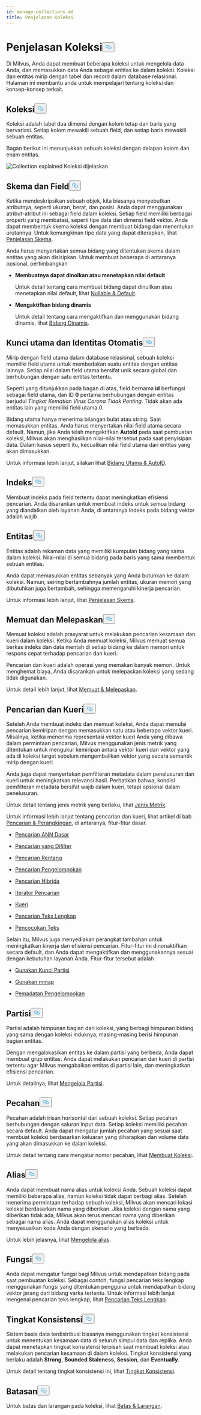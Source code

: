 ```yaml
---
id: manage-collections.md
title: Penjelasan Koleksi
---
```

<h1 id="Collection-Explained​" class="common-anchor-header">Penjelasan Koleksi<button data-href="#Collection-Explained​" class="anchor-icon" translate="no">
      <svg translate="no"
        aria-hidden="true"
        focusable="false"
        height="20"
        version="1.1"
        viewBox="0 0 16 16"
        width="16"
      >
        <path
          fill="#0092E4"
          fill-rule="evenodd"
          d="M4 9h1v1H4c-1.5 0-3-1.69-3-3.5S2.55 3 4 3h4c1.45 0 3 1.69 3 3.5 0 1.41-.91 2.72-2 3.25V8.59c.58-.45 1-1.27 1-2.09C10 5.22 8.98 4 8 4H4c-.98 0-2 1.22-2 2.5S3 9 4 9zm9-3h-1v1h1c1 0 2 1.22 2 2.5S13.98 12 13 12H9c-.98 0-2-1.22-2-2.5 0-.83.42-1.64 1-2.09V6.25c-1.09.53-2 1.84-2 3.25C6 11.31 7.55 13 9 13h4c1.45 0 3-1.69 3-3.5S14.5 6 13 6z"
        ></path>
      </svg>
    </button></h1><p>Di Milvus, Anda dapat membuat beberapa koleksi untuk mengelola data Anda, dan memasukkan data Anda sebagai entitas ke dalam koleksi. Koleksi dan entitas mirip dengan tabel dan record dalam database relasional. Halaman ini membantu anda untuk mempelajari tentang koleksi dan konsep-konsep terkait.</p>
<h2 id="Collection​" class="common-anchor-header">Koleksi<button data-href="#Collection​" class="anchor-icon" translate="no">
      <svg translate="no"
        aria-hidden="true"
        focusable="false"
        height="20"
        version="1.1"
        viewBox="0 0 16 16"
        width="16"
      >
        <path
          fill="#0092E4"
          fill-rule="evenodd"
          d="M4 9h1v1H4c-1.5 0-3-1.69-3-3.5S2.55 3 4 3h4c1.45 0 3 1.69 3 3.5 0 1.41-.91 2.72-2 3.25V8.59c.58-.45 1-1.27 1-2.09C10 5.22 8.98 4 8 4H4c-.98 0-2 1.22-2 2.5S3 9 4 9zm9-3h-1v1h1c1 0 2 1.22 2 2.5S13.98 12 13 12H9c-.98 0-2-1.22-2-2.5 0-.83.42-1.64 1-2.09V6.25c-1.09.53-2 1.84-2 3.25C6 11.31 7.55 13 9 13h4c1.45 0 3-1.69 3-3.5S14.5 6 13 6z"
        ></path>
      </svg>
    </button></h2><p>Koleksi adalah tabel dua dimensi dengan kolom tetap dan baris yang bervariasi. Setiap kolom mewakili sebuah field, dan setiap baris mewakili sebuah entitas. </p>
<p>Bagan berikut ini menunjukkan sebuah koleksi dengan delapan kolom dan enam entitas.</p>
<p>
  
   <span class="img-wrapper"> <img translate="no" src="/docs/v2.5.x/assets/collection-explained.png" alt="Collection explained" class="doc-image" id="collection-explained" />
   </span> <span class="img-wrapper"> <span>Koleksi dijelaskan</span> </span></p>
<h2 id="Schema-and-Fields​" class="common-anchor-header">Skema dan Field<button data-href="#Schema-and-Fields​" class="anchor-icon" translate="no">
      <svg translate="no"
        aria-hidden="true"
        focusable="false"
        height="20"
        version="1.1"
        viewBox="0 0 16 16"
        width="16"
      >
        <path
          fill="#0092E4"
          fill-rule="evenodd"
          d="M4 9h1v1H4c-1.5 0-3-1.69-3-3.5S2.55 3 4 3h4c1.45 0 3 1.69 3 3.5 0 1.41-.91 2.72-2 3.25V8.59c.58-.45 1-1.27 1-2.09C10 5.22 8.98 4 8 4H4c-.98 0-2 1.22-2 2.5S3 9 4 9zm9-3h-1v1h1c1 0 2 1.22 2 2.5S13.98 12 13 12H9c-.98 0-2-1.22-2-2.5 0-.83.42-1.64 1-2.09V6.25c-1.09.53-2 1.84-2 3.25C6 11.31 7.55 13 9 13h4c1.45 0 3-1.69 3-3.5S14.5 6 13 6z"
        ></path>
      </svg>
    </button></h2><p>Ketika mendeskripsikan sebuah objek, kita biasanya menyebutkan atributnya, seperti ukuran, berat, dan posisi. Anda dapat menggunakan atribut-atribut ini sebagai field dalam koleksi. Setiap field memiliki berbagai properti yang membatasi, seperti tipe data dan dimensi field vektor. Anda dapat membentuk skema koleksi dengan membuat bidang dan menentukan urutannya. Untuk kemungkinan tipe data yang dapat diterapkan, lihat <a href="/docs/id/schema.md">Penjelasan Skema</a>.</p>
<p>Anda harus menyertakan semua bidang yang ditentukan skema dalam entitas yang akan disisipkan. Untuk membuat beberapa di antaranya opsional, pertimbangkan</p>
<ul>
<li><p><strong>Membuatnya dapat dinolkan atau menetapkan nilai default</strong></p>
<p>Untuk detail tentang cara membuat bidang dapat dinullkan atau menetapkan nilai default, lihat <a href="/docs/id/nullable-and-default.md">Nullable &amp; Default</a>.</p></li>
<li><p><strong>Mengaktifkan bidang dinamis</strong></p>
<p>Untuk detail tentang cara mengaktifkan dan menggunakan bidang dinamis, lihat <a href="/docs/id/enable-dynamic-field.md">Bidang Dinamis</a>.</p></li>
</ul>
<h2 id="Primary-key-and-AutoId​" class="common-anchor-header">Kunci utama dan Identitas Otomatis<button data-href="#Primary-key-and-AutoId​" class="anchor-icon" translate="no">
      <svg translate="no"
        aria-hidden="true"
        focusable="false"
        height="20"
        version="1.1"
        viewBox="0 0 16 16"
        width="16"
      >
        <path
          fill="#0092E4"
          fill-rule="evenodd"
          d="M4 9h1v1H4c-1.5 0-3-1.69-3-3.5S2.55 3 4 3h4c1.45 0 3 1.69 3 3.5 0 1.41-.91 2.72-2 3.25V8.59c.58-.45 1-1.27 1-2.09C10 5.22 8.98 4 8 4H4c-.98 0-2 1.22-2 2.5S3 9 4 9zm9-3h-1v1h1c1 0 2 1.22 2 2.5S13.98 12 13 12H9c-.98 0-2-1.22-2-2.5 0-.83.42-1.64 1-2.09V6.25c-1.09.53-2 1.84-2 3.25C6 11.31 7.55 13 9 13h4c1.45 0 3-1.69 3-3.5S14.5 6 13 6z"
        ></path>
      </svg>
    </button></h2><p>Mirip dengan field utama dalam database relasional, sebuah koleksi memiliki field utama untuk membedakan suatu entitas dengan entitas lainnya. Setiap nilai dalam field utama bersifat unik secara global dan berhubungan dengan satu entitas tertentu. </p>
<p>Seperti yang ditunjukkan pada bagan di atas, field bernama <strong>id</strong> berfungsi sebagai field utama, dan ID <strong>0</strong> pertama berhubungan dengan entitas berjudul <em>Tingkat Kematian Virus Corona Tidak Penting</em>. Tidak akan ada entitas lain yang memiliki field utama 0.</p>
<p>Bidang utama hanya menerima bilangan bulat atau string. Saat memasukkan entitas, Anda harus menyertakan nilai field utama secara default. Namun, jika Anda telah mengaktifkan <strong>AutoId</strong> pada saat pembuatan koleksi, Milvus akan menghasilkan nilai-nilai tersebut pada saat penyisipan data. Dalam kasus seperti itu, kecualikan nilai field utama dari entitas yang akan dimasukkan.</p>
<p>Untuk informasi lebih lanjut, silakan lihat <a href="/docs/id/primary-field.md">Bidang Utama &amp; AutoID</a>.</p>
<h2 id="Index​" class="common-anchor-header">Indeks<button data-href="#Index​" class="anchor-icon" translate="no">
      <svg translate="no"
        aria-hidden="true"
        focusable="false"
        height="20"
        version="1.1"
        viewBox="0 0 16 16"
        width="16"
      >
        <path
          fill="#0092E4"
          fill-rule="evenodd"
          d="M4 9h1v1H4c-1.5 0-3-1.69-3-3.5S2.55 3 4 3h4c1.45 0 3 1.69 3 3.5 0 1.41-.91 2.72-2 3.25V8.59c.58-.45 1-1.27 1-2.09C10 5.22 8.98 4 8 4H4c-.98 0-2 1.22-2 2.5S3 9 4 9zm9-3h-1v1h1c1 0 2 1.22 2 2.5S13.98 12 13 12H9c-.98 0-2-1.22-2-2.5 0-.83.42-1.64 1-2.09V6.25c-1.09.53-2 1.84-2 3.25C6 11.31 7.55 13 9 13h4c1.45 0 3-1.69 3-3.5S14.5 6 13 6z"
        ></path>
      </svg>
    </button></h2><p>Membuat indeks pada field tertentu dapat meningkatkan efisiensi pencarian. Anda disarankan untuk membuat indeks untuk semua bidang yang diandalkan oleh layanan Anda, di antaranya indeks pada bidang vektor adalah wajib.</p>
<h2 id="Entity​" class="common-anchor-header">Entitas<button data-href="#Entity​" class="anchor-icon" translate="no">
      <svg translate="no"
        aria-hidden="true"
        focusable="false"
        height="20"
        version="1.1"
        viewBox="0 0 16 16"
        width="16"
      >
        <path
          fill="#0092E4"
          fill-rule="evenodd"
          d="M4 9h1v1H4c-1.5 0-3-1.69-3-3.5S2.55 3 4 3h4c1.45 0 3 1.69 3 3.5 0 1.41-.91 2.72-2 3.25V8.59c.58-.45 1-1.27 1-2.09C10 5.22 8.98 4 8 4H4c-.98 0-2 1.22-2 2.5S3 9 4 9zm9-3h-1v1h1c1 0 2 1.22 2 2.5S13.98 12 13 12H9c-.98 0-2-1.22-2-2.5 0-.83.42-1.64 1-2.09V6.25c-1.09.53-2 1.84-2 3.25C6 11.31 7.55 13 9 13h4c1.45 0 3-1.69 3-3.5S14.5 6 13 6z"
        ></path>
      </svg>
    </button></h2><p>Entitas adalah rekaman data yang memiliki kumpulan bidang yang sama dalam koleksi. Nilai-nilai di semua bidang pada baris yang sama membentuk sebuah entitas.</p>
<p>Anda dapat memasukkan entitas sebanyak yang Anda butuhkan ke dalam koleksi. Namun, seiring bertambahnya jumlah entitas, ukuran memori yang dibutuhkan juga bertambah, sehingga memengaruhi kinerja pencarian.</p>
<p>Untuk informasi lebih lanjut, lihat <a href="/docs/id/schema.md">Penjelasan Skema</a>.</p>
<h2 id="Load-and-Release​" class="common-anchor-header">Memuat dan Melepaskan<button data-href="#Load-and-Release​" class="anchor-icon" translate="no">
      <svg translate="no"
        aria-hidden="true"
        focusable="false"
        height="20"
        version="1.1"
        viewBox="0 0 16 16"
        width="16"
      >
        <path
          fill="#0092E4"
          fill-rule="evenodd"
          d="M4 9h1v1H4c-1.5 0-3-1.69-3-3.5S2.55 3 4 3h4c1.45 0 3 1.69 3 3.5 0 1.41-.91 2.72-2 3.25V8.59c.58-.45 1-1.27 1-2.09C10 5.22 8.98 4 8 4H4c-.98 0-2 1.22-2 2.5S3 9 4 9zm9-3h-1v1h1c1 0 2 1.22 2 2.5S13.98 12 13 12H9c-.98 0-2-1.22-2-2.5 0-.83.42-1.64 1-2.09V6.25c-1.09.53-2 1.84-2 3.25C6 11.31 7.55 13 9 13h4c1.45 0 3-1.69 3-3.5S14.5 6 13 6z"
        ></path>
      </svg>
    </button></h2><p>Memuat koleksi adalah prasyarat untuk melakukan pencarian kesamaan dan kueri dalam koleksi. Ketika Anda memuat koleksi, Milvus memuat semua berkas indeks dan data mentah di setiap bidang ke dalam memori untuk respons cepat terhadap pencarian dan kueri.</p>
<p>Pencarian dan kueri adalah operasi yang memakan banyak memori. Untuk menghemat biaya, Anda disarankan untuk melepaskan koleksi yang sedang tidak digunakan.</p>
<p>Untuk detail lebih lanjut, lihat <a href="/docs/id/load-and-release.md">Memuat &amp; Melepaskan</a>.</p>
<h2 id="Search-and-Query​" class="common-anchor-header">Pencarian dan Kueri<button data-href="#Search-and-Query​" class="anchor-icon" translate="no">
      <svg translate="no"
        aria-hidden="true"
        focusable="false"
        height="20"
        version="1.1"
        viewBox="0 0 16 16"
        width="16"
      >
        <path
          fill="#0092E4"
          fill-rule="evenodd"
          d="M4 9h1v1H4c-1.5 0-3-1.69-3-3.5S2.55 3 4 3h4c1.45 0 3 1.69 3 3.5 0 1.41-.91 2.72-2 3.25V8.59c.58-.45 1-1.27 1-2.09C10 5.22 8.98 4 8 4H4c-.98 0-2 1.22-2 2.5S3 9 4 9zm9-3h-1v1h1c1 0 2 1.22 2 2.5S13.98 12 13 12H9c-.98 0-2-1.22-2-2.5 0-.83.42-1.64 1-2.09V6.25c-1.09.53-2 1.84-2 3.25C6 11.31 7.55 13 9 13h4c1.45 0 3-1.69 3-3.5S14.5 6 13 6z"
        ></path>
      </svg>
    </button></h2><p>Setelah Anda membuat indeks dan memuat koleksi, Anda dapat memulai pencarian kemiripan dengan memasukkan satu atau beberapa vektor kueri. Misalnya, ketika menerima representasi vektor kueri Anda yang dibawa dalam permintaan pencarian, Milvus menggunakan jenis metrik yang ditentukan untuk mengukur kemiripan antara vektor kueri dan vektor yang ada di koleksi target sebelum mengembalikan vektor yang secara semantik mirip dengan kueri.</p>
<p>Anda juga dapat menyertakan pemfilteran metadata dalam penelusuran dan kueri untuk meningkatkan relevansi hasil. Perhatikan bahwa, kondisi pemfilteran metadata bersifat wajib dalam kueri, tetapi opsional dalam penelusuran.</p>
<p>Untuk detail tentang jenis metrik yang berlaku, lihat <a href="/docs/id/metric.md">Jenis Metrik</a>.</p>
<p>Untuk informasi lebih lanjut tentang pencarian dan kueri, lihat artikel di bab <a href="/docs/id/single-vector-search.md">Pencarian &amp; Perangkingan</a>, di antaranya, fitur-fitur dasar.</p>
<ul>
<li><p><a href="/docs/id/single-vector-search.md">Pencarian ANN Dasar</a></p></li>
<li><p><a href="/docs/id/filtered-search.md">Pencarian yang Difilter</a></p></li>
<li><p><a href="/docs/id/range-search.md">Pencarian Rentang</a></p></li>
<li><p><a href="/docs/id/grouping-search.md">Pencarian Pengelompokan</a></p></li>
<li><p><a href="/docs/id/multi-vector-search.md">Pencarian Hibrida</a></p></li>
<li><p><a href="/docs/id/with-iterators.md">Iterator Pencarian</a></p></li>
<li><p><a href="/docs/id/get-and-scalar-query.md">Kueri</a></p></li>
<li><p><a href="/docs/id/full-text-search.md">Pencarian Teks Lengkap</a></p></li>
<li><p><a href="/docs/id/keyword-match.md">Pencocokan Teks</a></p></li>
</ul>
<p>Selain itu, Milvus juga menyediakan perangkat tambahan untuk meningkatkan kinerja dan efisiensi pencarian. Fitur-fitur ini dinonaktifkan secara default, dan Anda dapat mengaktifkan dan menggunakannya sesuai dengan kebutuhan layanan Anda. Fitur-fitur tersebut adalah</p>
<ul>
<li><p><a href="/docs/id/use-partition-key.md">Gunakan Kunci Partisi</a></p></li>
<li><p><a href="/docs/id/mmap.md">Gunakan mmap</a></p></li>
<li><p><a href="/docs/id/clustering-compaction.md">Pemadatan Pengelompokan</a></p></li>
</ul>
<h2 id="Partition​" class="common-anchor-header">Partisi<button data-href="#Partition​" class="anchor-icon" translate="no">
      <svg translate="no"
        aria-hidden="true"
        focusable="false"
        height="20"
        version="1.1"
        viewBox="0 0 16 16"
        width="16"
      >
        <path
          fill="#0092E4"
          fill-rule="evenodd"
          d="M4 9h1v1H4c-1.5 0-3-1.69-3-3.5S2.55 3 4 3h4c1.45 0 3 1.69 3 3.5 0 1.41-.91 2.72-2 3.25V8.59c.58-.45 1-1.27 1-2.09C10 5.22 8.98 4 8 4H4c-.98 0-2 1.22-2 2.5S3 9 4 9zm9-3h-1v1h1c1 0 2 1.22 2 2.5S13.98 12 13 12H9c-.98 0-2-1.22-2-2.5 0-.83.42-1.64 1-2.09V6.25c-1.09.53-2 1.84-2 3.25C6 11.31 7.55 13 9 13h4c1.45 0 3-1.69 3-3.5S14.5 6 13 6z"
        ></path>
      </svg>
    </button></h2><p>Partisi adalah himpunan bagian dari koleksi, yang berbagi himpunan bidang yang sama dengan koleksi induknya, masing-masing berisi himpunan bagian entitas.</p>
<p>Dengan mengalokasikan entitas ke dalam partisi yang berbeda, Anda dapat membuat grup entitas. Anda dapat melakukan pencarian dan kueri di partisi tertentu agar Milvus mengabaikan entitas di partisi lain, dan meningkatkan efisiensi pencarian.</p>
<p>Untuk detailnya, lihat <a href="/docs/id/manage-partitions.md">Mengelola Partisi</a>.</p>
<h2 id="Shard​" class="common-anchor-header">Pecahan<button data-href="#Shard​" class="anchor-icon" translate="no">
      <svg translate="no"
        aria-hidden="true"
        focusable="false"
        height="20"
        version="1.1"
        viewBox="0 0 16 16"
        width="16"
      >
        <path
          fill="#0092E4"
          fill-rule="evenodd"
          d="M4 9h1v1H4c-1.5 0-3-1.69-3-3.5S2.55 3 4 3h4c1.45 0 3 1.69 3 3.5 0 1.41-.91 2.72-2 3.25V8.59c.58-.45 1-1.27 1-2.09C10 5.22 8.98 4 8 4H4c-.98 0-2 1.22-2 2.5S3 9 4 9zm9-3h-1v1h1c1 0 2 1.22 2 2.5S13.98 12 13 12H9c-.98 0-2-1.22-2-2.5 0-.83.42-1.64 1-2.09V6.25c-1.09.53-2 1.84-2 3.25C6 11.31 7.55 13 9 13h4c1.45 0 3-1.69 3-3.5S14.5 6 13 6z"
        ></path>
      </svg>
    </button></h2><p>Pecahan adalah irisan horisontal dari sebuah koleksi. Setiap pecahan berhubungan dengan saluran input data. Setiap koleksi memiliki pecahan secara default. Anda dapat mengatur jumlah pecahan yang sesuai saat membuat koleksi berdasarkan keluaran yang diharapkan dan volume data yang akan dimasukkan ke dalam koleksi.</p>
<p>Untuk detail tentang cara mengatur nomor pecahan, lihat <a href="/docs/id/create-collection.md">Membuat Koleksi</a>.</p>
<h2 id="Alias​" class="common-anchor-header">Alias<button data-href="#Alias​" class="anchor-icon" translate="no">
      <svg translate="no"
        aria-hidden="true"
        focusable="false"
        height="20"
        version="1.1"
        viewBox="0 0 16 16"
        width="16"
      >
        <path
          fill="#0092E4"
          fill-rule="evenodd"
          d="M4 9h1v1H4c-1.5 0-3-1.69-3-3.5S2.55 3 4 3h4c1.45 0 3 1.69 3 3.5 0 1.41-.91 2.72-2 3.25V8.59c.58-.45 1-1.27 1-2.09C10 5.22 8.98 4 8 4H4c-.98 0-2 1.22-2 2.5S3 9 4 9zm9-3h-1v1h1c1 0 2 1.22 2 2.5S13.98 12 13 12H9c-.98 0-2-1.22-2-2.5 0-.83.42-1.64 1-2.09V6.25c-1.09.53-2 1.84-2 3.25C6 11.31 7.55 13 9 13h4c1.45 0 3-1.69 3-3.5S14.5 6 13 6z"
        ></path>
      </svg>
    </button></h2><p>Anda dapat membuat nama alias untuk koleksi Anda. Sebuah koleksi dapat memiliki beberapa alias, namun koleksi tidak dapat berbagi alias. Setelah menerima permintaan terhadap sebuah koleksi, Milvus akan mencari lokasi koleksi berdasarkan nama yang diberikan. Jika koleksi dengan nama yang diberikan tidak ada, Milvus akan terus mencari nama yang diberikan sebagai nama alias. Anda dapat menggunakan alias koleksi untuk menyesuaikan kode Anda dengan skenario yang berbeda.</p>
<p>Untuk lebih jelasnya, lihat <a href="/docs/id/manage-aliases.md">Mengelola alias</a>.</p>
<h2 id="Function​" class="common-anchor-header">Fungsi<button data-href="#Function​" class="anchor-icon" translate="no">
      <svg translate="no"
        aria-hidden="true"
        focusable="false"
        height="20"
        version="1.1"
        viewBox="0 0 16 16"
        width="16"
      >
        <path
          fill="#0092E4"
          fill-rule="evenodd"
          d="M4 9h1v1H4c-1.5 0-3-1.69-3-3.5S2.55 3 4 3h4c1.45 0 3 1.69 3 3.5 0 1.41-.91 2.72-2 3.25V8.59c.58-.45 1-1.27 1-2.09C10 5.22 8.98 4 8 4H4c-.98 0-2 1.22-2 2.5S3 9 4 9zm9-3h-1v1h1c1 0 2 1.22 2 2.5S13.98 12 13 12H9c-.98 0-2-1.22-2-2.5 0-.83.42-1.64 1-2.09V6.25c-1.09.53-2 1.84-2 3.25C6 11.31 7.55 13 9 13h4c1.45 0 3-1.69 3-3.5S14.5 6 13 6z"
        ></path>
      </svg>
    </button></h2><p>Anda dapat mengatur fungsi bagi Milvus untuk mendapatkan bidang pada saat pembuatan koleksi. Sebagai contoh, fungsi pencarian teks lengkap menggunakan fungsi yang ditentukan pengguna untuk mendapatkan bidang vektor jarang dari bidang varka tertentu. Untuk informasi lebih lanjut mengenai pencarian teks lengkap, lihat <a href="/docs/id/full-text-search.md">Pencarian Teks Lengkap</a>.</p>
<h2 id="Consistency-Level​" class="common-anchor-header">Tingkat Konsistensi<button data-href="#Consistency-Level​" class="anchor-icon" translate="no">
      <svg translate="no"
        aria-hidden="true"
        focusable="false"
        height="20"
        version="1.1"
        viewBox="0 0 16 16"
        width="16"
      >
        <path
          fill="#0092E4"
          fill-rule="evenodd"
          d="M4 9h1v1H4c-1.5 0-3-1.69-3-3.5S2.55 3 4 3h4c1.45 0 3 1.69 3 3.5 0 1.41-.91 2.72-2 3.25V8.59c.58-.45 1-1.27 1-2.09C10 5.22 8.98 4 8 4H4c-.98 0-2 1.22-2 2.5S3 9 4 9zm9-3h-1v1h1c1 0 2 1.22 2 2.5S13.98 12 13 12H9c-.98 0-2-1.22-2-2.5 0-.83.42-1.64 1-2.09V6.25c-1.09.53-2 1.84-2 3.25C6 11.31 7.55 13 9 13h4c1.45 0 3-1.69 3-3.5S14.5 6 13 6z"
        ></path>
      </svg>
    </button></h2><p>Sistem basis data terdistribusi biasanya menggunakan tingkat konsistensi untuk menentukan kesamaan data di seluruh simpul data dan replika. Anda dapat menetapkan tingkat konsistensi terpisah saat membuat koleksi atau melakukan pencarian kesamaan di dalam koleksi. Tingkat konsistensi yang berlaku adalah <strong>Strong</strong>, <strong>Bounded Staleness</strong>, <strong>Session</strong>, dan <strong>Eventually</strong>.</p>
<p>Untuk detail tentang tingkat konsistensi ini, lihat <a href="/docs/id/consistency.md">Tingkat Konsistensi</a>.</p>
<h2 id="Limits​" class="common-anchor-header">Batasan<button data-href="#Limits​" class="anchor-icon" translate="no">
      <svg translate="no"
        aria-hidden="true"
        focusable="false"
        height="20"
        version="1.1"
        viewBox="0 0 16 16"
        width="16"
      >
        <path
          fill="#0092E4"
          fill-rule="evenodd"
          d="M4 9h1v1H4c-1.5 0-3-1.69-3-3.5S2.55 3 4 3h4c1.45 0 3 1.69 3 3.5 0 1.41-.91 2.72-2 3.25V8.59c.58-.45 1-1.27 1-2.09C10 5.22 8.98 4 8 4H4c-.98 0-2 1.22-2 2.5S3 9 4 9zm9-3h-1v1h1c1 0 2 1.22 2 2.5S13.98 12 13 12H9c-.98 0-2-1.22-2-2.5 0-.83.42-1.64 1-2.09V6.25c-1.09.53-2 1.84-2 3.25C6 11.31 7.55 13 9 13h4c1.45 0 3-1.69 3-3.5S14.5 6 13 6z"
        ></path>
      </svg>
    </button></h2><p>Untuk batas dan larangan pada koleksi, lihat <a href="/docs/id/limitations.md">Batas &amp; Larangan</a>.</p>
